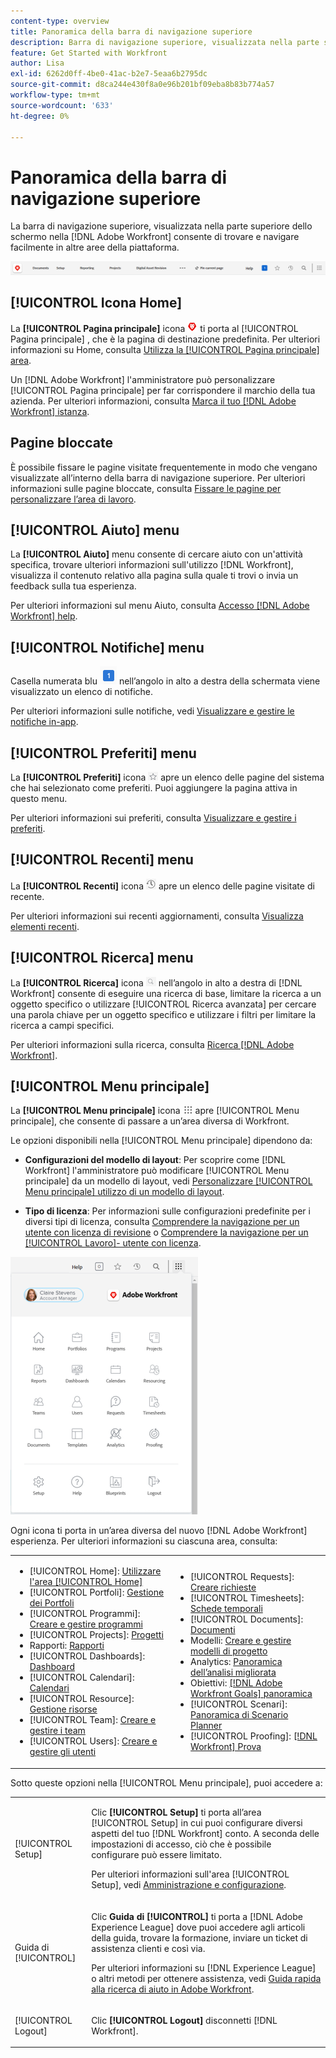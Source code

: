 ```yaml
---
content-type: overview
title: Panoramica della barra di navigazione superiore
description: Barra di navigazione superiore, visualizzata nella parte superiore dello schermo nella nuova [!DNL Adobe Workfront] experience (esperienza) - consente di trovare e navigare facilmente in altre aree della piattaforma.
feature: Get Started with Workfront
author: Lisa
exl-id: 6262d0ff-4be0-41ac-b2e7-5eaa6b2795dc
source-git-commit: d8ca244e430f8a0e96b201bf09eba8b83b774a57
workflow-type: tm+mt
source-wordcount: '633'
ht-degree: 0%

---
```


# Panoramica della barra di navigazione superiore

La barra di navigazione superiore, visualizzata nella parte superiore dello schermo nella [!DNL Adobe Workfront] consente di trovare e navigare facilmente in altre aree della piattaforma.

![Barra di navigazione superiore](assets/global-navigation-bar.png)

## [!UICONTROL Icona Home]

La **[!UICONTROL Pagina principale]** icona ![](assets/home-icon.png) ti porta al [!UICONTROL Pagina principale] , che è la pagina di destinazione predefinita. Per ulteriori informazioni su Home, consulta [Utilizza la [!UICONTROL Pagina principale] area](../../workfront-basics/using-home/using-the-home-area/use-the-home-area.md).

Un [!DNL Adobe Workfront] l&#39;amministratore può personalizzare [!UICONTROL Pagina principale] per far corrispondere il marchio della tua azienda. Per ulteriori informazioni, consulta [Marca il tuo [!DNL Adobe Workfront] istanza](../../administration-and-setup/customize-workfront/brand-workfront/brand-your-workfront-instance.md).

## Pagine bloccate

È possibile fissare le pagine visitate frequentemente in modo che vengano visualizzate all’interno della barra di navigazione superiore. Per ulteriori informazioni sulle pagine bloccate, consulta [Fissare le pagine per personalizzare l’area di lavoro](../../workfront-basics/the-new-workfront-experience/pin-pages.md).

## [!UICONTROL Aiuto] menu

La **[!UICONTROL Aiuto]** menu consente di cercare aiuto con un&#39;attività specifica, trovare ulteriori informazioni sull&#39;utilizzo [!DNL Workfront], visualizza il contenuto relativo alla pagina sulla quale ti trovi o invia un feedback sulla tua esperienza.

Per ulteriori informazioni sul menu Aiuto, consulta [Accesso [!DNL Adobe Workfront] help](../../workfront-basics/navigate-workfront/workfront-navigation/access-workfront-help.md).

## [!UICONTROL Notifiche] menu

Casella numerata blu ![](assets/notifications-icon.png) nell’angolo in alto a destra della schermata viene visualizzato un elenco di notifiche.

Per ulteriori informazioni sulle notifiche, vedi [Visualizzare e gestire le notifiche in-app](../../workfront-basics/using-notifications/view-and-manage-in-app-notifications.md).

## [!UICONTROL Preferiti] menu

La **[!UICONTROL Preferiti]** icona ![Preferiti](assets/favorites-icon-62x55.png) apre un elenco delle pagine del sistema che hai selezionato come preferiti. Puoi aggiungere la pagina attiva in questo menu.

Per ulteriori informazioni sui preferiti, consulta [Visualizzare e gestire i preferiti](../../workfront-basics/navigate-workfront/recent-and-favorites/view-and-manage-favorites.md).

## [!UICONTROL Recenti] menu

La **[!UICONTROL Recenti]** icona ![[!UICONTROL Recenti]](assets/recents-icon-40x43.png) apre un elenco delle pagine visitate di recente.

Per ulteriori informazioni sui recenti aggiornamenti, consulta [Visualizza elementi recenti](../../workfront-basics/navigate-workfront/recent-and-favorites/view-recent-items.md).

## [!UICONTROL Ricerca] menu

La **[!UICONTROL Ricerca]** icona ![](assets/search-icon.png) nell’angolo in alto a destra di [!DNL Workfront] consente di eseguire una ricerca di base, limitare la ricerca a un oggetto specifico o utilizzare [!UICONTROL Ricerca avanzata] per cercare una parola chiave per un oggetto specifico e utilizzare i filtri per limitare la ricerca a campi specifici.

Per ulteriori informazioni sulla ricerca, consulta [Ricerca [!DNL Adobe Workfront]](../../workfront-basics/navigate-workfront/search/search-workfront.md).

## [!UICONTROL Menu principale]

La **[!UICONTROL Menu principale]** icona ![Menu principale](assets/main-menu-icon.png) apre [!UICONTROL Menu principale], che consente di passare a un’area diversa di Workfront.

Le opzioni disponibili nella [!UICONTROL Menu principale] dipendono da:

* **Configurazioni del modello di layout**: Per scoprire come [!DNL Workfront] l&#39;amministratore può modificare [!UICONTROL Menu principale] da un modello di layout, vedi [Personalizzare [!UICONTROL Menu principale] utilizzo di un modello di layout](../../administration-and-setup/customize-workfront/use-layout-templates/customize-main-menu.md).

* **Tipo di licenza**: Per informazioni sulle configurazioni predefinite per i diversi tipi di licenza, consulta [Comprendere la navigazione per un utente con licenza di revisione](../../workfront-basics/navigate-workfront/workfront-navigation/reviewer-global-navigation-bar.md) o [Comprendere la navigazione per un [!UICONTROL Lavoro]- utente con licenza](../../workfront-basics/navigate-workfront/workfront-navigation/worker-global-navigation-bar.md).

![Opzioni del menu principale](assets/main-menu-options-350x481.png)

Ogni icona ti porta in un’area diversa del nuovo [!DNL Adobe Workfront] esperienza. Per ulteriori informazioni su ciascuna area, consulta:

<!--
<p data-mc-conditions="QuicksilverOrClassic.Draft mode">(NOTE: Update screenshot and add icons for new products/features.)</p>
-->

<table style="table-layout:auto"> 
 <col> 
 <col> 
 <tbody> 
  <tr> 
   <td> 
    <ul> 
     <li>[!UICONTROL Home]: <a href="../../workfront-basics/using-home/using-the-home-area/use-the-home-area.md" class="MCXref xref">Utilizzare l'area [!UICONTROL Home]</a></li> 
     <li>[!UICONTROL Portfoli]: <a href="../../manage-work/portfolios/portfolio-management-overview.md" class="MCXref xref">Gestione dei Portfoli</a></li> 
     <li>[!UICONTROL Programmi]: <a href="../../manage-work/portfolios/create-and-manage-programs/create-and-manage-programs.md" class="MCXref xref">Creare e gestire programmi </a></li> 
     <li>[!UICONTROL Projects]: <a href="../../manage-work/projects/projects-overview.md" class="MCXref xref">Progetti</a></li> 
     <li>Rapporti: <a href="../../reports-and-dashboards/reports/reports-overview.md" class="MCXref xref">Rapporti</a></li> 
     <li>[!UICONTROL Dashboards]: <a href="../../reports-and-dashboards/dashboards/dashboards-overview.md" class="MCXref xref">Dashboard</a></li> 
     <li>[!UICONTROL Calendari]: <a href="../../reports-and-dashboards/reports/calendars/calendars.md" class="MCXref xref">Calendari</a></li> 
     <li>[!UICONTROL Resource]: <a href="../../resource-mgmt/resource-mgmt-overview/resource-management-overview.md" class="MCXref xref">Gestione risorse </a></li> 
     <li>[!UICONTROL Team]: <a href="../../people-teams-and-groups/create-and-manage-teams/create-and-mange-teams.md" class="MCXref xref">Creare e gestire i team</a></li> 
     <li>[!UICONTROL Users]: <a href="../../administration-and-setup/add-users/create-and-manage-users/create-and-manage-users.md" class="MCXref xref">Creare e gestire gli utenti</a></li> 
    </ul> </td> 
   <td> 
    <ul> 
     <li>[!UICONTROL Requests]: <a href="../../manage-work/requests/create-requests/create-requests.md" class="MCXref xref">Creare richieste</a></li> 
     <li>[!UICONTROL Timesheets]: <a href="../../timesheets/timesheets-all.md" class="MCXref xref">Schede temporali</a></li> 
     <li>[!UICONTROL Documents]: <a href="../../documents/documents-overview.md" class="MCXref xref">Documenti</a></li> 
     <li>Modelli: <a href="../../manage-work/projects/create-and-manage-templates/create-manage-templates.md" class="MCXref xref">Creare e gestire modelli di progetto</a></li> 
     <li>Analytics: <a href="../../enhanced-analytics/enhanced-analytics-overview.md" class="MCXref xref">Panoramica dell’analisi migliorata</a></li> 
     <li>Obiettivi: <a href="../../workfront-goals/goal-management/wf-goals-overview.md" class="MCXref xref">[!DNL Adobe Workfront Goals] panoramica</a></li> 
     <li>[!UICONTROL Scenari]: <a href="../../scenario-planner/scenario-planner-overview.md" class="MCXref xref">Panoramica di Scenario Planner</a></li> 
     <li>[!UICONTROL Proofing]: <a href="../../workfront-proof/workfront-proof.md" class="MCXref xref">[!DNL Workfront] Prova</a></li> 
    </ul> </td> 
  </tr> 
 </tbody> 
</table>

Sotto queste opzioni nella [!UICONTROL Menu principale], puoi accedere a:

<table style="table-layout:auto"> 
 <col> 
 <col> 
 <tbody> 
  <tr> 
   <td> <p class="bold">[!UICONTROL Setup]</p> </td> 
   <td> <p>Clic <b>[!UICONTROL Setup]</b> ti porta all’area [!UICONTROL Setup] in cui puoi configurare diversi aspetti del tuo [!DNL Workfront] conto. A seconda delle impostazioni di accesso, ciò che è possibile configurare può essere limitato.</p> <p>Per ulteriori informazioni sull'area [!UICONTROL Setup], vedi <a href="../../administration-and-setup/administration-and-setup.md" class="MCXref xref">Amministrazione e configurazione</a>.</p> </td> 
  </tr> 
  <tr> 
   <td> <p class="bold">Guida di [!UICONTROL]</p> </td> 
   <td> <p>Clic <b>Guida di [!UICONTROL]</b> ti porta a [!DNL Adobe Experience League] dove puoi accedere agli articoli della guida, trovare la formazione, inviare un ticket di assistenza clienti e così via.</p> <p>Per ulteriori informazioni su [!DNL Experience League] o altri metodi per ottenere assistenza, vedi <a href="../../workfront-basics/tips-tricks-and-troubleshooting/guide-for-help-in-workfront.md" class="MCXref xref">Guida rapida alla ricerca di aiuto in Adobe Workfront</a>.</p> </td> 
  </tr>

<tr> 
   <td> <p class="bold">[!UICONTROL Logout]</p> </td> 
   <td>Clic <b>[!UICONTROL Logout]</b> disconnetti [!DNL Workfront].</td> 
  </tr> 
 </tbody> 
</table>
